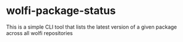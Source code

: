 # wolfi-package-status
This is a simple CLI tool that lists the latest version of a given package across all wolfi repositories
